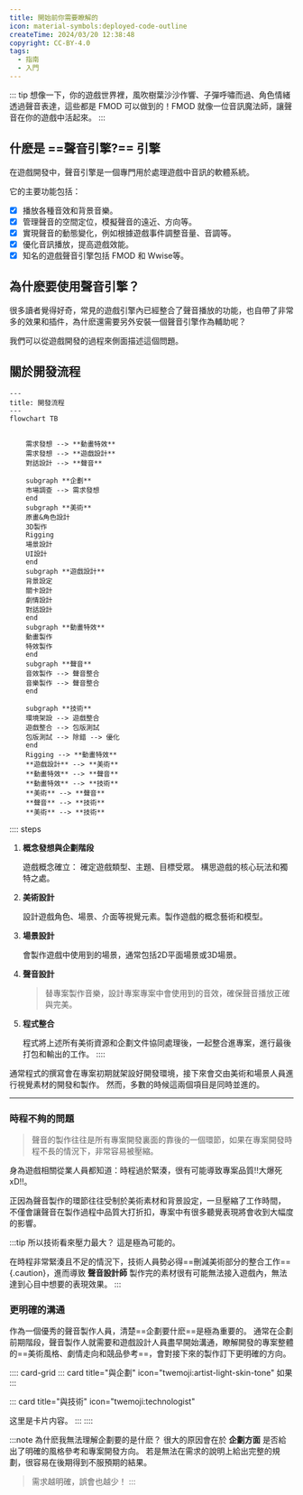 ```yaml
---
title: 開始前你需要瞭解的
icon: material-symbols:deployed-code-outline
createTime: 2024/03/20 12:38:48
copyright: CC-BY-4.0
tags:
  - 指南
  - 入門
---
```


::: tip
想像一下，你的遊戲世界裡，風吹樹葉沙沙作響、子彈呼嘯而過、角色情緒透過聲音表達，這些都是 FMOD 可以做到的！FMOD 就像一位音訊魔法師，讓聲音在你的遊戲中活起來。
:::

## 什麽是 ==**聲音引擎?**== 引擎

在遊戲開發中，聲音引擎是一個專門用於處理遊戲中音訊的軟體系統。

它的主要功能包括：
- [x] 播放各種音效和背景音樂。
- [x] 管理聲音的空間定位，模擬聲音的遠近、方向等。
- [x] 實現聲音的動態變化，例如根據遊戲事件調整音量、音調等。
- [x] 優化音訊播放，提高遊戲效能。
- [x] 知名的遊戲聲音引擎包括 FMOD 和 Wwise等。

## **為什麽要使用聲音引擎？**

很多讀者覺得好奇，常見的遊戲引擎內已經整合了聲音播放的功能，也自帶了非常多的效果和插件，為什麽還需要另外安裝一個聲音引擎作為輔助呢？

我們可以從遊戲開發的過程來側面描述這個問題。

##  **關於開發流程**

```mermaid
---
title: 開發流程
---
flowchart TB


    需求發想 --> **動畫特效**
    需求發想 --> **遊戲設計**
    對話設計 --> **聲音**
    
    subgraph **企劃**
    市場調查 --> 需求發想 
    end
    subgraph **美術**
    原畫&角色設計
    3D製作
    Rigging
    場景設計
    UI設計
    end
    subgraph **遊戲設計**
    背景設定
    關卡設計
    劇情設計
    對話設計
    end
    subgraph **動畫特效**
    動畫製作
    特效製作
    end
    subgraph **聲音**
    音效製作 --> 聲音整合
    音樂製作 --> 聲音整合
    end
    
    subgraph **技術**
    環境架設 --> 遊戲整合
    遊戲整合 --> 包版測試
    包版測試 --> 除錯 --> 優化
    end
    Rigging --> **動畫特效**
    **遊戲設計** --> **美術**
    **動畫特效** --> **聲音**
    **動畫特效** --> **技術**
    **美術** --> **聲音**
    **聲音** --> **技術**
    **美術** --> **技術**

```

:::: steps
1.  **概念發想與企劃階段**

    遊戲概念確立：
    確定遊戲類型、主題、目標受眾。
    構思遊戲的核心玩法和獨特之處。

2. **美術設計**

    設計遊戲角色、場景、介面等視覺元素。製作遊戲的概念藝術和模型。

3. **場景設計**

    會製作遊戲中使用到的場景，通常包括2D平面場景或3D場景。

4. **聲音設計**
  
    > 替專案製作音樂，設計專案專案中會使用到的音效，確保聲音播放正確與完美。

5. **程式整合**

   程式將上述所有美術資源和企劃文件協同處理後，一起整合進專案，進行最後打包和輸出的工作。
::::


通常程式的撰寫會在專案初期就架設好開發環境，接下來會交由美術和場景人員進行視覺素材的開發和製作。
然而，多數的時候這兩個項目是同時並進的。

---
### **時程不夠的問題**

> 聲音的製作往往是所有專案開發裏面的靠後的一個環節，如果在專案開發時程不長的情況下，非常容易被壓縮。

身為遊戲相關從業人員都知道：時程過於緊湊，很有可能導致專案品質!!大爆死xD!!。

正因為聲音製作的環節往往受制於美術素材和背景設定，一旦壓縮了工作時間，
不僅會讓聲音在製作過程中品質大打折扣，專案中有很多聽覺表現將會收到大幅度的影響。

:::tip 所以技術看來壓力最大？
這是極為可能的。

在時程非常緊湊且不足的情況下，技術人員勢必得==刪減美術部分的整合工作=={.caution}，進而導致
 **聲音設計師** 製作完的素材很有可能無法接入遊戲內，無法達到心目中想要的表現效果。
:::

### **更明確的溝通**

作為一個優秀的聲音製作人員，清楚==企劃要什麽==是極為重要的。
通常在企劃前期階段，聲音製作人就需要和遊戲設計人員盡早開始溝通，瞭解開發的專案整體的==美術風格、劇情走向和競品參考==，會對接下來的製作訂下更明確的方向。

:::: card-grid
::: card title="與企劃" icon="twemoji:artist-light-skin-tone"
如果
:::

::: card title="與技術" icon="twemoji:technologist"

这里是卡片内容。
:::
::::

:::note 為什麽我無法理解企劃要的是什麽？
很大的原因會在於 **企劃方面** 是否給出了明確的風格參考和專案開發方向。
若是無法在需求的說明上給出完整的規劃，很容易在後期得到不服預期的結果。
> 需求越明確，誤會也越少！
:::


